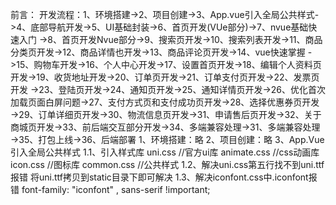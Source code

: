 前言：
开发流程：1、环境搭建->2、项目创建->3、App.vue引入全局公共样式->4、底部导航开发->5、UI基础封装->6、首页开发(VUe部分)->7、nvue基础快速入门
	->8、首页开发Nvue部分->9、搜索页开发->10、搜索列表开发->11、商品分类页开发->12、商品详情也开发->13、商品评论页开发->14、vue快速掌握
	->15、购物车开发->16、个人中心开发->17、设置首页开发->18、编辑个人资料页开发->19、收货地址开发->20、订单页开发->21、订单支付页开发->22、发票页开发
	->23、登陆页开发->24、通知页开发->25、通知详情页开发->26、优化首次加载页面白屏问题->27、支付方式页和支付成功页开发->28、选择优惠券页开发
	->29、订单详细页开发->30、物流信息页开发->31、申请售后页开发->32、关于商城页开发->33、前后端交互部分开发->34、多端兼容处理->31、多端兼容处理
	->35、打包上线->36、后端部署
1、环境搭建：略
2、项目创建：略
3、App.Vue 引入全局公共样式
	1.1、引入样式库
		uni.css 	//官方ui库
		animate.css //css动画库
		icon.css 	//图标库
		common.css 	//公共样式
	1.2、解决uni.css第五行找不到uni.ttf报错
	将uni.ttf拷贝到static目录下即可解决
	1.3、解决iconfont.css中.iconfont报错
	font-family: "iconfont"  , sans-serif  !important;
